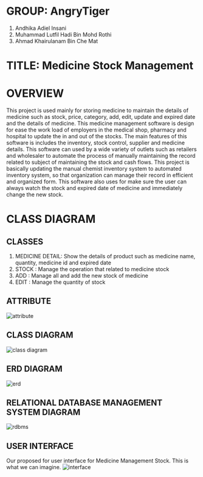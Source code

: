 # __GROUP:__ AngryTiger
1.	Andhika Adiel Insani
2.	Muhammad Lutfil Hadi Bin Mohd Rothi
3.	Ahmad Khairulanam Bin Che Mat

# __TITLE:__ Medicine Stock Management 

# OVERVIEW
This project is used mainly for storing medicine to maintain the details of medicine such as stock, price, category, add, edit, update and expired date and the details of medicine. This medicine management software is design for ease the work load of employers in the medical shop, pharmacy and hospital to update the in and out of the stocks. The main features of this software is includes the inventory, stock control, supplier and medicine details. This software can used by a wide variety of outlets such as retailers and wholesaler to automate the process of manually maintaining the record related to subject of maintaining the stock and cash flows. This project is basically updating the manual chemist inventory system to automated inventory system, so that organization can manage their record in efficient and organized form. This software also uses for make sure the user can always watch the stock and expired date of medicine and immediately change the new stock. 
# CLASS DIAGRAM
## CLASSES
1.  MEDICINE DETAIL: Show the details of product such as medicine name, quantity, medicine id and expired date
2.  STOCK : Manage the operation that related to medicine stock
3.  ADD  : Manage all and add the new stock of medicine
3.  EDIT : Manage the quantity of stock
## ATTRIBUTE
![attribute](https://drive.google.com/uc?export=view&id=1o1L0LaHPz-m5mt0RjxxWoyYNW1MVK9zr)

## CLASS DIAGRAM
![class diagram](https://drive.google.com/uc?export=view&id=1cVd5iCO46d7NUo6bdwHZpAOLnKZ-7INY)

## ERD DIAGRAM
![erd](https://drive.google.com/uc?export=view&id=1Gqe_ueXlt8vh4KSF6D5sbEeSQHmybOsk)

## RELATIONAL DATABASE MANAGEMENT SYSTEM DIAGRAM
![rdbms](https://drive.google.com/uc?export=view&id=1eJJuiJ6llu3C1n_Bxh6gK5BBDNvooOnF)

## USER INTERFACE
Our proposed for user interface for Medicine Management Stock. This is what we can imagine.
![interface]()


